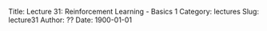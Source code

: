 Title: Lecture 31: Reinforcement Learning - Basics 1
Category: lectures
Slug: lecture31
Author: ??
Date: 1900-01-01
